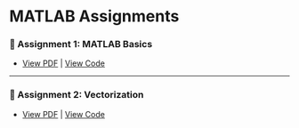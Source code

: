 # MATLAB Assignments

### 📄 Assignment 1: MATLAB Basics
- [View PDF](./Assignment%201.pdf) | [View Code](./Assignment_1.m)

---

### 📄 Assignment 2: Vectorization
- [View PDF](./Assignment%202.pdf) | [View Code](./Assignment_2.m)
